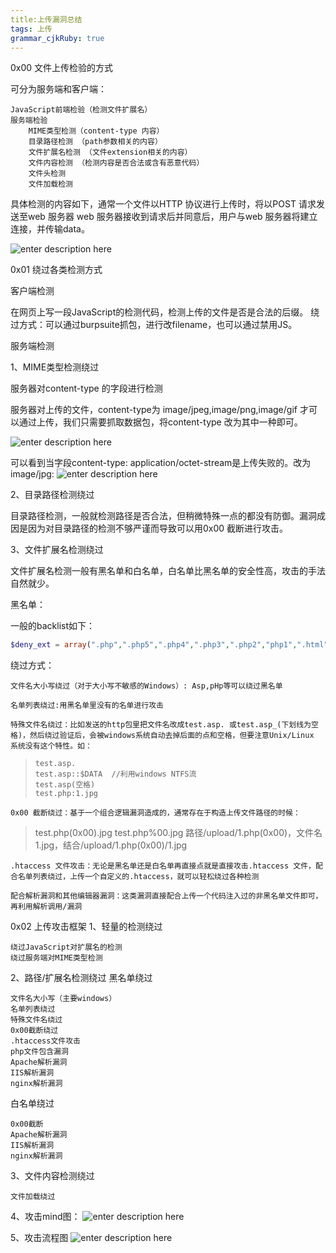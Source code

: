 ```yaml
---
title:上传漏洞总结
tags: 上传
grammar_cjkRuby: true
---
```



0x00 文件上传检验的方式

可分为服务端和客户端：

    JavaScript前端检验（检测文件扩展名）
    服务端检验
        MIME类型检测（content-type 内容）
        目录路径检测 （path参数相关的内容）
        文件扩展名检测 （文件extension相关的内容）
        文件内容检测 （检测内容是否合法或含有恶意代码）
        文件头检测
        文件加载检测
		
具体检测的内容如下，通常一个文件以HTTP 协议进行上传时，将以POST 请求发送至web 服务器
web 服务器接收到请求后并同意后，用户与web 服务器将建立连接，并传输data。

![enter description here](https://i2.wp.com/threeworld.github.io/images/1543595694.jpg?ssl=1)

0x01 绕过各类检测方式

客户端检测

在网页上写一段JavaScript的检测代码，检测上传的文件是否是合法的后缀。
绕过方式：可以通过burpsuite抓包，进行改filename，也可以通过禁用JS。

服务端检测

1、MIME类型检测绕过

服务器对content-type 的字段进行检测

服务器对上传的文件，content-type为 image/jpeg,image/png,image/gif 才可以通过上传，我们只需要抓取数据包，将content-type 改为其中一种即可。

![enter description here](https://i0.wp.com/threeworld.github.io/images/1543631829(1).jpg?ssl=1)

可以看到当字段content-type: application/octet-stream是上传失败的。改为image/jpg:
![enter description here](https://i0.wp.com/threeworld.github.io/images/1543632004(1).jpg?ssl=1)

2、目录路径检测绕过

目录路径检测，一般就检测路径是否合法，但稍微特殊一点的都没有防御。漏洞成因是因为对目录路径的检测不够严谨而导致可以用0x00 截断进行攻击。

3、文件扩展名检测绕过

文件扩展名检测一般有黑名单和白名单，白名单比黑名单的安全性高，攻击的手法自然就少。

黑名单：

一般的backlist如下：

``` php
$deny_ext = array(".php",".php5",".php4",".php3",".php2","php1",".html",".htm",".phtml",".pht",".pHp",".pHp5",".pHp4",".pHp3",".pHp2","pHp1",".Html",".Htm",".pHtml",".jsp",".jspa",".jspx",".jsw",".jsv",".jspf",".jtml",".jSp",".jSpx",".jSpa",".jSw",".jSv",".jSpf",".jHtml",".asp",".aspx",".asa",".asax",".ascx",".ashx",".asmx",".cer",".aSp",".aSpx",".aSa",".aSax",".aScx",".aShx",".aSmx",".cEr",".sWf",".swf");
```
绕过方式：

    文件名大小写绕过（对于大小写不敏感的Windows）: Asp,pHp等可以绕过黑名单

    名单列表绕过:用黑名单里没有的名单进行攻击

    特殊文件名绕过：比如发送的http包里把文件名改成test.asp. 或test.asp_(下划线为空格)，然后绕过验证后，会被windows系统自动去掉后面的点和空格，但要注意Unix/Linux 系统没有这个特性。如：
>     test.asp.
>     test.asp::$DATA  //利用windows NTFS流
>     test.asp(空格)
>     test.php:1.jpg

    0x00 截断绕过：基于一个组合逻辑漏洞造成的，通常存在于构造上传文件路径的时候：
	

> test.php(0x00).jpg
> test.php%00.jpg
> 路径/upload/1.php(0x00)，文件名1.jpg，结合/upload/1.php(0x00)/1.jpg

    .htaccess 文件攻击：无论是黑名单还是白名单再直接点就是直接攻击.htaccess 文件，配合名单列表绕过，上传一个自定义的.htaccess，就可以轻松绕过各种检测

    配合解析漏洞和其他编辑器漏洞：这类漏洞直接配合上传一个代码注入过的非黑名单文件即可，再利用解析调用/漏洞

0x02 上传攻击框架
1、轻量的检测绕过

    绕过JavaScript对扩展名的检测
    绕过服务端对MIME类型检测

2、路径/扩展名检测绕过
黑名单绕过

    文件名大小写（主要windows）
    名单列表绕过
    特殊文件名绕过
    0x00截断绕过
    .htaccess文件攻击
    php文件包含漏洞
    Apache解析漏洞
    IIS解析漏洞
    nginx解析漏洞

白名单绕过

    0x00截断
    Apache解析漏洞
    IIS解析漏洞
    nginx解析漏洞

3、文件内容检测绕过

    文件加载绕过

4、攻击mind图：
![enter description here](https://i0.wp.com/threeworld.github.io/images/1543667612(1).jpg?ssl=1)

5、攻击流程图
![enter description here](https://i2.wp.com/threeworld.github.io/images/1543641408(1).jpg?ssl=1)